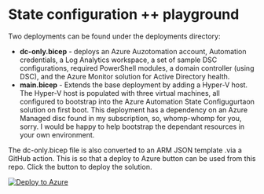 # State configuration ++ playground

Two deployments can be found under the deployments directory:

- **dc-only.bicep** - deploys an Azure Auzotomation account, Automation credentials, a Log Analytics workspace, a set of sample DSC configurations, required PowerShell modules, a domain controller (using DSC), and the Azure Monitor solution for Active Directory health. 
- **main.bicep** - Extends the base deployment by adding a Hyper-V host. The Hyper-V host is populated with three virtual machines, all configured to bootstrap into the Azure Automation State Configugurtaon solution on first boot. This deployment has a dependency on an Azure Managed disc found in my subscription, so, whomp-whomp for you, sorry. I would be happy to help bootstrap the dependant resources in your own environment.

The dc-only.bicep file is also converted to an ARM JSON template .via a GitHub action. This is so that a deploy to Azure button can be used from this repo. Click the button to deploy the solution.

[![Deploy to Azure](https://aka.ms/deploytoazurebutton)](https://portal.azure.com/#create/Microsoft.Template/uri/https%3A%2F%2Fraw.githubusercontent.com%2Fneilpeterson%2Fhyperv-iaas-dsc%2Fmain%2Fdeploy%2Fdc-only.json)





